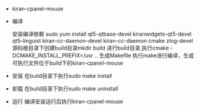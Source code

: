 - kiran-cpanel-mouse
- 编译

    安装编译依赖
    sudo yum install qt5-qtbase-devel  kiranwidgets-qt5-devel qt5-linguist kiran-cc-daemon-devel kiran-cc-daemon cmake zlog-devel
    源码根目录下创建build目录mkdir build
    进行build目录,执行cmake -DCMAKE_INSTALL_PREFIX=/usr .. 生成Makefile
    执行make进行编译，生成可执行文件位于build下的kiran-cpanel-mouse

- 安装
    在build目录下执行sudo make install

- 卸载
    在build目录下执行sudo make uninstall

- 运行
编译安装运行后执行kiran-cpanel-mouse

